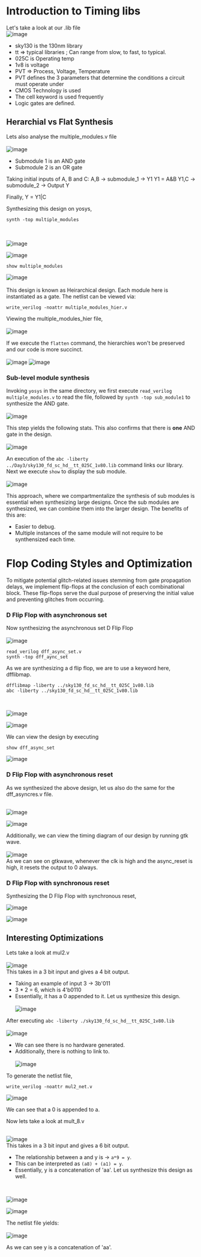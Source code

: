 # Introduction to Timing libs

Let's take a look at our .lib file<br>
![image](https://github.com/Advaith-RN/pes_asic_class/assets/77977360/24075bbc-a75e-452d-a1b1-04c9b0beaf76)

- sky130 is the 130nm library
- tt => typical libraries ; Can range from slow, to fast, to typical.
- 025C is Operating temp
- 1v8 is voltage
- PVT => Process, Voltage, Temperature
- PVT defines the 3 parameters that determine the conditions a circuit must operate under
- CMOS Technology is used
- The cell keyword is used frequently
- Logic gates are defined.

## Herarchial vs Flat Synthesis
Lets also analyse the multiple_modules.v file<br><br>
![image](https://github.com/Advaith-RN/pes_asic_class/assets/77977360/83cd165b-8618-4cc5-add2-58f4ba62240f)

- Submodule 1 is an AND gate
- Submodule 2 is an OR gate

Taking initial inputs of A, B and C:
A,B -> submodule_1 -> Y1
Y1 = A&B
Y1,C -> submodule_2 -> Output Y

Finally, Y = Y1|C

Synthesizing this design on yosys,
```
synth -top multiple_modules
```
<br><br>
![image](https://github.com/Advaith-RN/pes_asic_class/assets/77977360/90cc67b1-83d6-437e-9659-8c47a742f121)

![image](https://github.com/Advaith-RN/pes_asic_class/assets/77977360/01eaee35-0472-48b6-a7b8-463f4943fa2b)


```
show multiple_modules
```
![image](https://github.com/Advaith-RN/pes_asic_class/assets/77977360/a6e56bfc-d167-4fc5-9862-1f3a4921c472)
<br><br>
This design is known as Heirarchical design. Each module here is instantiated as a gate. The netlist can be viewed via:
```
write_verilog -noattr multiple_modules_hier.v
```
Viewing the multiple_modules_hier file,<br><br>
![image](https://github.com/Advaith-RN/pes_asic_class/assets/77977360/7317dd55-e2ca-4e6d-b288-c16cbeb2d57b)

If we execute the ```flatten``` command, the hierarchies won't be preserved and our code is more succinct.<br><br>
![image](https://github.com/Advaith-RN/pes_asic_class/assets/77977360/33f959a7-0a51-4c48-b6de-04a5ed18e296)
![image](https://github.com/Advaith-RN/pes_asic_class/assets/77977360/59a793f9-2507-4870-810f-e817b32cc386)

### Sub-level module synthesis
Invoking ```yosys``` in the same directory, we first execute ```read_verilog multiple_modules.v``` to read the file, followed by ```synth -top sub_module1``` to synthesize the AND gate.<br><br>
![image](https://github.com/Advaith-RN/pes_asic_class/assets/77977360/04b3f2c0-f7e9-4b89-a72f-23d00a006afc)

This step yields the following stats. This also confirms that there is **one** AND gate in the design.<br><br>
![image](https://github.com/Advaith-RN/pes_asic_class/assets/77977360/a5aba0ba-ff83-4c0f-87d8-165895a1a527)

An execution of the ```abc -liberty ../Day3/sky130_fd_sc_hd__tt_025C_1v80.lib``` command links our library. Next we execute ```show``` to display the sub module.
<br><br>
![image](https://github.com/Advaith-RN/pes_asic_class/assets/77977360/3ca8d19a-a174-410f-9af4-c8ae955c3978)

This approach, where we compartmentalize the synthesis of sub modules is essential when synthesizing large designs. Once the sub modules are synthesized, we can combine them into the larger design. The benefits of this are:
- Easier to debug.
- Multiple instances of the same module will not require to be synthensized each time.

# Flop Coding Styles and Optimization
To mitigate potential glitch-related issues stemming from gate propagation delays, we implement flip-flops at the conclusion of each combinational block. These flip-flops serve the dual purpose of preserving the initial value and preventing glitches from occurring.
<br>
### D Flip Flop with asynchronous set
Now synthesizing the asynchronous set D Flip Flop<br><br>
![image](https://github.com/Advaith-RN/pes_asic_class/assets/77977360/cf464353-9efc-49dc-9714-f93d2bf5c128)
```
read_verilog dff_async_set.v
synth -top dff_aync_set
```
As we are synthesizing a d flip flop, we are to use a keyword here, dfflibmap.
```
dfflibmap -liberty ../sky130_fd_sc_hd__tt_025C_1v80.lib
abc -liberty ../sky130_fd_sc_hd__tt_025C_1v80.lib
```
<br>

![image](https://github.com/Advaith-RN/pes_asic_class/assets/77977360/0f6ca901-51ba-4a14-8a0a-cdb91eb65f3a)

![image](https://github.com/Advaith-RN/pes_asic_class/assets/77977360/b290e16f-8d07-47a4-8927-6502e368c909)

We can view the design by executing
```
show dff_async_set
```
![image](https://github.com/Advaith-RN/pes_asic_class/assets/77977360/ef3bb084-6cc5-4145-849c-11330f3d41b2)



### D Flip Flop with asynchronous reset
As we synthesized the above design, let us also do the same for the dff_asyncres.v file.<br><br>

![image](https://github.com/Advaith-RN/pes_asic_class/assets/77977360/d5e02080-ec75-4675-a7bb-3bae8bb7bc13)

![image](https://github.com/Advaith-RN/pes_asic_class/assets/77977360/9cefd819-a656-4182-94a2-a3e189164747)

Additionally, we can view the timing diagram of our design by running gtk wave.
<br><br>
![image](https://github.com/Advaith-RN/pes_asic_class/assets/77977360/784e7979-464a-4a78-8edb-cc0ee634f9c7)
<br>
As we can see on gtkwave, whenever the clk is high and the async_reset is high, it resets the output to 0 always. <br>

### D Flip Flop with synchronous reset
Synthesizing the D Flip Flop with synchronous reset,

![image](https://github.com/Advaith-RN/pes_asic_class/assets/77977360/87828af5-5f0a-4daa-a2ba-71605cbffad2)

![image](https://github.com/Advaith-RN/pes_asic_class/assets/77977360/3af7a040-bd26-4b9f-82f2-061595e356dd)


## Interesting Optimizations
Lets take a look at mul2.v<br><br>
![image](https://github.com/Advaith-RN/pes_asic_class/assets/77977360/58a3b74a-05ce-42d0-9539-1b6c6d51c4b9)
<br>
This takes in a 3 bit input and gives a 4 bit output. 
- Taking an example of input 3 -> 3b'011
- 3 * 2 = 6, which is 4'b0110
- Essentially, it has a 0 appended to it.
Let us synthesize this design.
<br><br>
![image](https://github.com/Advaith-RN/pes_asic_class/assets/77977360/8bfd4686-0773-46b5-a5af-f38c624f9d94)

After executing ```abc -liberty ./sky130_fd_sc_hd__tt_025C_1v80.lib ```<br><br>
![image](https://github.com/Advaith-RN/pes_asic_class/assets/77977360/c16358ef-01c2-453a-bc60-300fd83f525c)

- We can see there is no hardware generated.
- Additionally, there is nothing to link to.
<br><br>
![image](https://github.com/Advaith-RN/pes_asic_class/assets/77977360/e2fbadde-ec9c-4df9-be73-baae26214a1b)

To generate the netlist file,
```
write_verilog -noattr mul2_net.v
```

![image](https://github.com/Advaith-RN/pes_asic_class/assets/77977360/b0b48285-e73d-40b0-add8-e40646ab14dd)

We can see that a 0 is appended to a.


Now lets take a look at mult_8.v<br><br>

![image](https://github.com/Advaith-RN/pes_asic_class/assets/77977360/12a00962-8c07-404b-ab46-1058c145f2b4)
<br>
This takes in a 3 bit input and gives a 6 bit output. 
- The relationship between a and y is -> ```a*9 = y```.
- This can be interpreted as ```(a8) + (a1) = y```.
- Essentially, y is a concatenation of 'aa'.
Let us synthesize this design as well.
<br>

![image](https://github.com/Advaith-RN/pes_asic_class/assets/77977360/48177019-f015-486c-a230-8a4944fcdfe4)

![image](https://github.com/Advaith-RN/pes_asic_class/assets/77977360/0579d0ea-4e3d-4e32-bbf9-3a8dbec238d4)

The netlist file yields: <br><br>
![image](https://github.com/Advaith-RN/pes_asic_class/assets/77977360/1c91b9ff-5e1f-4fbb-b898-fec3dfd01e3b)

As we can see y is a concatenation of 'aa'.



